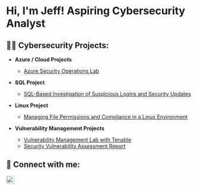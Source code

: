 <h1>Hi, I'm Jeff! Aspiring Cybersecurity Analyst</h1>

<h2>👨‍💻 Cybersecurity Projects:</h2>

- <b>Azure / Cloud Projects</b>
  - [Azure Security Operations Lab](https://github.com/jnathan912/Azure-SOC)

- <b>SQL Project</b>
  - [SQL-Based Investigation of Suspicious Logins and Security Updates](https://github.com/jnathan912/SQL-queries)
 
- <b>Linux Project</b>
  - [Managing File Permissions and Compliance in a Linux Environment](https://github.com/jnathan912/file-permissions-in-linux)
 
- <b>Vulnerability Management Projects</b>
  - [Vulnerability Management Lab with Tenable](https://github.com/jnathan912/Vulnerability-Management)
  - [Security Vulnerability Assessment Report](https://github.com/jnathan912/Vulnerability-Management)

<h2> 🤳 Connect with me:</h2>

[<img align="left" alt="JeffNathan | LinkedIn" width="22px" src="https://cdn.jsdelivr.net/npm/simple-icons@v3/icons/linkedin.svg" />][linkedin]

[linkedin]: https://www.linkedin.com/in/jeff-nathan-jr/
